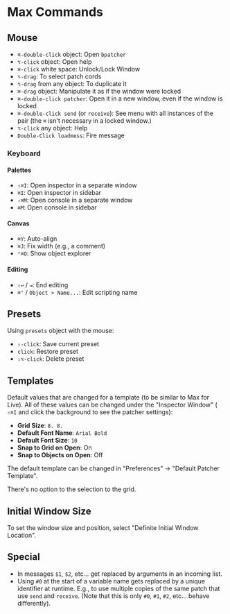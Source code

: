 # Max Commands

## Mouse

- `⌘-double-click` object: Open `bpatcher`
- `⌥-click` object: Open help
- `⌘-click` white space: Unlock/Lock Window
- `⌥-drag`: To select patch cords
- `⌥-drag` from any object: To duplicate it
- `⌘-drag` object: Manipulate it as if the window were locked
- `⌘-double-click patcher`: Open it in a new window, even if the window is locked
- `⌘-double-click send` (or `receive`): See menu with all instances of the pair (the `⌘` isn't necessary in a locked window.)
- `⌥-click` any object: Help
- `Double-Click loadmess`: Fire message

### Keyboard

#### Palettes

- `⇧⌘I`: Open inspector in a separate window
- `⌘I`: Open inspector in sidebar
- `⇧⌘M`: Open console in a separate window
- `⌘M`: Open console in sidebar

#### Canvas

- `⌘Y`: Auto-align
- `⌘J`: Fix width (e.g., a comment)
- `⌃⌘O`: Show object explorer

#### Editing

- `⇧↩` / `⇥`: End editing
- `⌘'` / `Object > Name...`: Edit scripting name

## Presets

Using `presets` object with the mouse:

- `⇧-click`: Save current preset
- `click`: Restore preset
- `⇧⌥-click`: Delete preset

## Templates

Default values that are changed for a template (to be similar to Max for Live). All of these values can be changed under the "Inspector Window" ( `⇧⌘I` and click the background to see the patcher settings):

- **Grid Size**: `8. 8.`
- **Default Font Name**: `Arial Bold`
- **Default Font Size**: `10`
- **Snap to Grid on Open**: On
- **Snap to Objects on Open**: Off

The default template can be changed in "Preferences" -> "Default Patcher Template".

There's no option to the selection to the grid.

## Initial Window Size

To set the window size and position, select "Definite Initial Window Location".

## Special

- In messages `$1`, `$2`, etc... get replaced by arguments in an incoming list.
- Using `#0` at the start of a variable name gets replaced by a unique identifier at runtime. E.g., to use multiple copies of the same patch that use `send` and `receive`. (Note that this is only `#0`, `#1`, `#2`, etc... behave differently).
